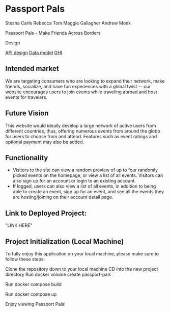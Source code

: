 # Passport Pals

Stesha Carle
Rebecca Tom
Maggie Gallagher
Andrew Monk

Passport Pals - Make Friends Across Borders

Design

[API design](apidesign.md)
[Data model](datamodels.md)
[GHI](ghi.md)

## Intended market

We are targeting consumers who are looking to expand their network, make friends, socialize, and have fun experiences with a global twist -- our website encourages users to join events while traveling abroad and host events for travelers.

## Future Vision

This website would ideally develop a large network of active users from different countries, thus, offering numerous events from around the globe for users to choose from and attend. Features such as event ratings and optional payment may also be added.

## Functionality

- Visitors to the site can view a random preview of up to four randomly picked events on the homepage, or view a list of all events. Visitors can also sign up for an account or login to an existing account.
- If logged, users can also view a list of all events, in addition to being able to create an event, sign up for an event, and see all the events they are hosting/joining on their account detail page.

## Link to Deployed Project:

"LINK HERE"

## Project Initialization (Local Machine)

To fully enjoy this application on your local machine, please make sure to follow these steps:

Clone the repository down to your local machine
CD into the new project directory
Run docker volume create passport-pals

Run docker compose build

Run docker compose up

Enjoy viewing Passport Pals!
